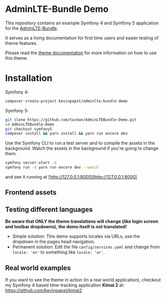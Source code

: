 # AdminLTE-Bundle Demo

This repository contains an example Symfony 4 and Symfony 5 application for the [AdminLTE-Bundle](https://github.com/kevinpapst/AdminLTEBundle).

It serves as a living documentation for first time users and easier testing of theme features.

Please read the [theme documentation](https://github.com/kevinpapst/AdminLTEBundle/blob/master/Resources/docs/) for more information on how to use this theme.


# Installation

Symfony 4:

```bash
composer create-project kevinpapst/adminlte-bundle-demo 
```

Symfony 5:

```bash
git clone https://github.com/tacman/AdminLTEBundle-Demo.git
cd AdminLTEBundle-Demo
git checkout symfony5
composer install && yarn install && yarn run encore dev
```

Use the Symfony CLI to run a test server and to compile the assets in the background. Watch the assets in the background if you're going to change them.

```bash
symfony server:start -d 
symfony run -d yarn run encore dev --watch
```

and see it running at [http://127.0.0.1:8000](http://127.0.0.1:8000)

## Frontend assets


## Testing different languages

**Be aware that ONLY the theme translations will change (like login screen and toolbar dropdowns), the demo itself is not translated!** 

- Simple solution: This demo supports locales via URLs, use the dropdown in the pages head navigation.
- Permanent solution: Edit the file `config/services.yaml` and change from `locale: 'en'` to something like `locale: 'ar'`.

## Real world examples

If you want to see the theme in action (in a real world application), checkout my Symfony 4 based time-tracking application **Kimai 2** at:
https://github.com/kevinpapst/kimai2

